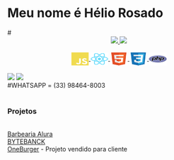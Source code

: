 

<h1>Meu nome é Hélio Rosado</h1>
#

<div align="center">
  <a href="https://github.com/heliorosadoneto">
  <img height="140em"  src="https://github-readme-stats.vercel.app/api?username=heliorosadoneto&show_icons=true&theme=dracula&include_all_commits=true&count_private=true"/>
  <img height="140em" src="https://github-readme-stats.vercel.app/api/top-langs/?username=heliorosadoneto&layout=compact&langs_count=7&theme=dracula"/>
</div>
	
<div style="display: inline_block", align="center"><br>
  <img align="center" alt="Rafa-Js" height="30" width="40" src="https://raw.githubusercontent.com/devicons/devicon/master/icons/javascript/javascript-plain.svg">
  <img align="center" alt="Rafa-React" height="30" width="40" src="https://raw.githubusercontent.com/devicons/devicon/master/icons/react/react-original.svg">
  <img align="center" alt="Rafa-HTML" height="30" width="40" src="https://raw.githubusercontent.com/devicons/devicon/master/icons/html5/html5-original.svg">
  <img align="center" alt="Rafa-CSS" height="30" width="40" src="https://raw.githubusercontent.com/devicons/devicon/master/icons/css3/css3-original.svg">
  <img align="center" alt="Rafa-Python" height="30" width="40" src="https://raw.githubusercontent.com/devicons/devicon/master/icons/php/php-original.svg">    
</div>
	
<div><br>
  <a href = "heliorosadoneto20@gmail.com"><img src="https://img.shields.io/badge/-Gmail-%23333?style=for-the-badge&logo=gmail&logoColor=white" target="_blank"></a>
  <a href="https://www.linkedin.com/in/helio-rosado-1b1802168/" target="_blank"><img src="https://img.shields.io/badge/-LinkedIn-%230077B5?style=for-the-badge&logo=linkedin&logoColor=white" target="_blank"></a> 
</div>
#WHATSAPP = (33) 98464-8003
<div><br>
	<h3>Projetos</h3><br>
	<a href="https://github.com/heliorosadoneto/Barbearia-Alura">Barbearia Alura</a><br>
	<a href="https://github.com/heliorosadoneto/Bytebanck">BYTEBANCK</a><br>
	<a href="https://github.com/heliorosadoneto/oneburger">OneBurger</a> - Projeto vendido para cliente 
</div>
